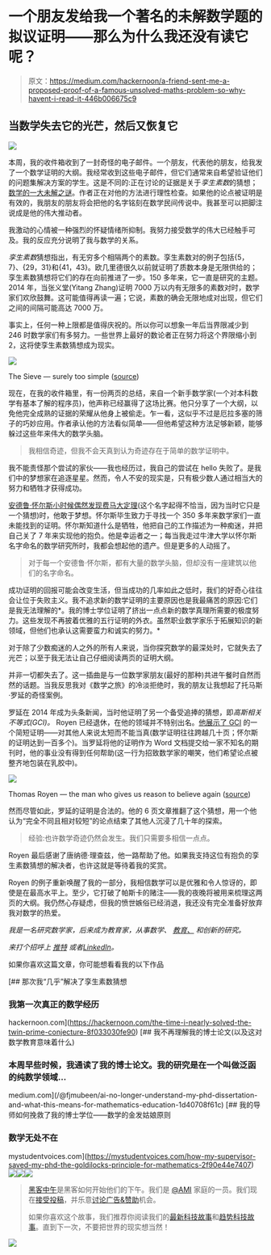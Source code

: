 # 一个朋友发给我一个著名的未解数学题的拟议证明——那么为什么我还没有读它呢？

> 原文：<https://medium.com/hackernoon/a-friend-sent-me-a-proposed-proof-of-a-famous-unsolved-maths-problem-so-why-havent-i-read-it-446b006675c9>

## 当数学失去它的光芒，然后又恢复它

![](img/8cd02949dfeef37500465f5e73e6b668.png)

本周，我的收件箱收到了一封奇怪的电子邮件。一个朋友，代表他的朋友，给我发了一个数学证明的大纲。我经常收到这些电子邮件，但它们通常来自希望验证他们的问题集解决方案的学生。这是不同的:正在讨论的证据是关于*孪生素数*的猜想；[数学的一大未解之谜](https://hackernoon.com/tagged/mathematics)。作者正在对他的方法进行理性检查。如果他的论点被证明是有效的，我朋友的朋友将会把他的名字铭刻在数学民间传说中。我甚至可以把脚注说成是他的伟大推动者。

我激动的心情被一种强烈的怀疑情绪所抑制。我努力接受数学的伟大已经触手可及。我的反应充分说明了我与数学的关系。

*孪生素数*猜想指出，有无穷多个相隔两个的素数。孪生素数对的例子包括{5，7}、{29，31}和{41，43}。欧几里德很久以前就证明了质数本身是无限供给的；孪生素数猜想将它们的存在向前推进了一步。150 多年来，它一直是研究的主题。2014 年，当张义堂(Yitang Zhang)证明 7000 万以内有无限多的素数对时，数学家们欢欣鼓舞。这可能值得再读一遍；它说，素数的确会无限地成对出现，但它们之间的间隔可能高达 7000 万。

事实上，任何一种上限都是值得庆祝的。所以你可以想象一年后当界限减少到 246 时数学家们有多努力。一些世界上最好的数论者正在努力将这个界限缩小到 2，这将使孪生素数猜想成为现实。

![](img/4864c6c5f204bf33b5beaeecbf93f541.png)

The Sieve — surely too simple ([source](https://uk.pinterest.com/explore/sieve-of-eratosthenes/))

现在，在我的收件箱里，有一份两页的总结，来自一个新手数学家(一个对本科数学有基本了解的程序员)，他声称已经赢得了这场比赛。他只分享了一个大纲，以免他完全成熟的证据的荣耀从他身上被偷走。乍一看，这似乎不过是厄拉多塞的筛子的巧妙应用。作者承认他的方法看似简单——但他希望这种方法足够新颖，能够躲过这些年来伟大的数学头脑。

> 我相信奇迹，但我不会天真到认为奇迹存在于简单的数学证明中。

我不能责怪那个尝试的家伙——我也经历过，我自己的尝试在 hello 失败了。是我们中的梦想家在追逐星星。然而，令人不安的现实是，只有极少数人通过相当大的努力和牺牲才获得成功。

[安德鲁·怀尔斯小时候偶然发现费马大定理](https://www.youtube.com/watch?v=qiNcEguuFSA)(这个名字起得不恰当，因为当时它只是一个猜想)时，他敢于梦想。怀尔斯毕生致力于寻找一个 350 多年来数学家们一直未能找到的证明。怀尔斯知道什么是牺牲，他把自己的工作描述为一种痴迷，并把自己关了 7 年来实现他的抱负。他是幸运者之一；每当我走过牛津大学以怀尔斯名字命名的数学研究所时，我都会想起他的遗产。但是更多的人动摇了。

> 对于每一个安德鲁·怀尔斯，都有大量的数学头脑，但却没有一座建筑以他们的名字命名。

成功证明的回报可能会改变生活，但当成功的几率如此之低时，我们的好奇心往往会让位于失败主义。我不追求新的数学证明的主要原因也是我最痛苦的原因:它们是我无法理解的*。我的博士学位证明了挤出一点点新的数学真理所需要的极度努力。这些发现不再披着优雅的五行证明的外衣。虽然职业数学家乐于拓展知识的新领域，但他们也承认这需要蛮力和诚实的努力。*

对于除了少数痴迷的人之外的所有人来说，当你探究数学的最深处时，它就失去了光芒；以至于我无法让自己仔细阅读两页的证明大纲。

并非一切都失去了。这一插曲是与一位数学家朋友(最好的那种)共进午餐时自然而然的话题。当我反思我对《数学之旅》的冷淡拒绝时，我的朋友让我想起了托马斯·罗延的奇怪案例。

罗延在 2014 年成为头条新闻，当时他证明了另一个备受追捧的猜想，即*高斯相关不等式(GCI)。* Royen 已经退休，在他的领域并不特别出名。[他展示了 GCI](https://arxiv.org/pdf/1408.1028.pdf) 的一个简短证明——对其他人来说太短而不能当真(数学证明往往跨越几十页；怀尔斯的证明达到一百多个)。当罗延将他的证明作为 Word 文档提交给一家不知名的期刊时，他的事业没有得到任何帮助(这一行为招致数学家的嘲笑，他们希望论点被整齐地包装在乳胶中)。

![](img/cf30659be4702567150e5ad40606f9c8.png)

Thomas Royen — the man who gives us reason to believe again ([source](https://www.quantamagazine.org/20170328-statistician-proves-gaussian-correlation-inequality/))

然而尽管如此，罗延的证明是合法的。他的 6 页文章推翻了这个猜想，用一个他认为“完全不同且相对较短”的论点结束了其他人沉浸了几十年的探索。

> 经验:也许数学奇迹仍然会发生。我们只需要多相信一点点。

Royen 最后感谢了唐纳德·理查兹，他一路帮助了他。如果我支持这位有抱负的孪生素数猜想的解决者，也许这就是等待着我的奖赏。

Royen 的例子重新唤醒了我的一部分，我相信数学可以是优雅和令人惊讶的，即使是在最高水平上。至少，它打破了帕斯卡的赌注——我的夜晚将被用来梳理这两页的大纲。我仍然心存疑虑，但我的愤世嫉俗已经消退，我还没有完全准备好放弃我对数学的热爱。

*我是一名研究数学家，后来成为教育家，从事数学、* [*教育、*](http://education) *和创新的研究。*

*来打个招呼上* [*推特*](https://twitter.com/fjmubeen) *或者*[*LinkedIn*](https://uk.linkedin.com/in/junaidmubeen)*。*

如果你喜欢这篇文章，你可能想看看我的以下作品

[](https://hackernoon.com/the-time-i-nearly-solved-the-twin-prime-conjecture-8f033030fe90) [## 那次我“几乎”解决了孪生素数猜想

### 我第一次真正的数学经历

hackernoon.com](https://hackernoon.com/the-time-i-nearly-solved-the-twin-prime-conjecture-8f033030fe90) [](/@fjmubeen/ai-no-longer-understand-my-phd-dissertation-and-what-this-means-for-mathematics-education-1d40708f61c) [## 我不再理解我的博士论文(以及这对数学教育意味着什么)

### 本周早些时候，我通读了我的博士论文。我的研究是在一个叫做泛函的纯数学领域…

medium.com](/@fjmubeen/ai-no-longer-understand-my-phd-dissertation-and-what-this-means-for-mathematics-education-1d40708f61c) [](https://mystudentvoices.com/how-my-supervisor-saved-my-phd-the-goldilocks-principle-for-mathematics-2f90e44e7407) [## 我的导师如何挽救了我的博士学位——数学的金发姑娘原则

### 数学无处不在

mystudentvoices.com](https://mystudentvoices.com/how-my-supervisor-saved-my-phd-the-goldilocks-principle-for-mathematics-2f90e44e7407) [![](img/50ef4044ecd4e250b5d50f368b775d38.png)](http://bit.ly/HackernoonFB)[![](img/979d9a46439d5aebbdcdca574e21dc81.png)](https://goo.gl/k7XYbx)[![](img/2930ba6bd2c12218fdbbf7e02c8746ff.png)](https://goo.gl/4ofytp)

> [黑客中午](http://bit.ly/Hackernoon)是黑客如何开始他们的下午。我们是 [@AMI](http://bit.ly/atAMIatAMI) 家庭的一员。我们现在[接受投稿](http://bit.ly/hackernoonsubmission)，并乐意[讨论广告&赞助](mailto:partners@amipublications.com)机会。
> 
> 如果你喜欢这个故事，我们推荐你阅读我们的[最新科技故事](http://bit.ly/hackernoonlatestt)和[趋势科技故事](https://hackernoon.com/trending)。直到下一次，不要把世界的现实想当然！

![](img/be0ca55ba73a573dce11effb2ee80d56.png)